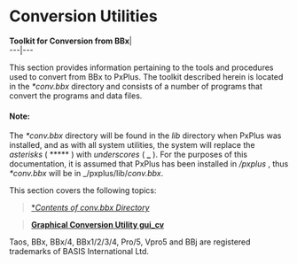 # Conversion Utilities

**Toolkit for Conversion from BBx**|   
---|---  
  
This section provides information pertaining to the tools and procedures used to convert from BBx to PxPlus. The toolkit described herein is located in the _*conv.bbx_ directory and consists of a number of programs that convert the programs and data files.

#### **Note:**  
The _*conv.bbx_ directory will be found in the _lib_ directory when PxPlus was installed, and as with all system utilities, the system will replace the _asterisks_ ( ***** ) with _underscores_ ( **_** ). For the purposes of this documentation, it is assumed that PxPlus has been installed in _/pxplus_ , thus _*conv.bbx_ will be in _/pxplus/lib/_conv.bbx_.

This section covers the following topics:

> [**Contents of *conv.bbx Directory**](contents.md)

> [**Graphical Conversion Utility gui_cv**](gui_cv.md)

Taos, BBx, BBx/4, BBx1/2/3/4, Pro/5, Vpro5 and BBj are registered trademarks of BASIS International Ltd.
